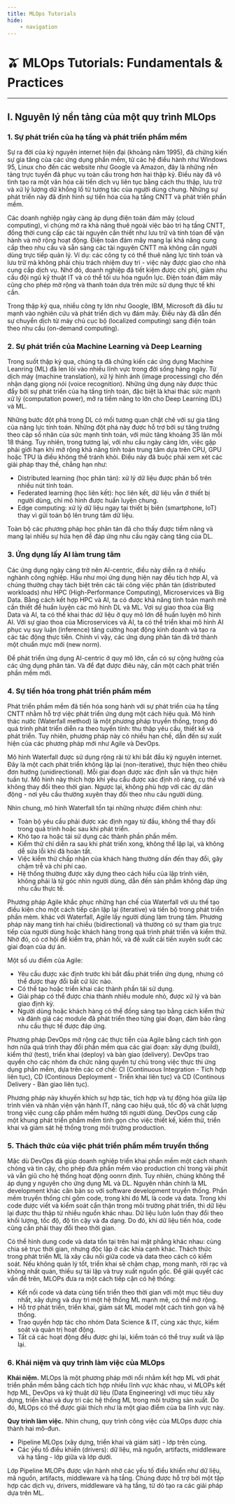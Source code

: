 ```yaml
---
title: MLOps Tutorials
hide:
    - navigation
---
```


# 🫒 MLOps Tutorials: Fundamentals & Practices
---

## I. Nguyên lý nền tảng của một quy trình MLOps
### 1. Sự phát triển của hạ tầng và phát triển phầm mềm
Sự ra đời của kỷ nguyên internet hiện đại (khoảng năm 1995), đã chứng kiến sự gia tăng của các ứng dụng phần mềm, từ các hệ điều hành như Windows 95, Linux cho đến các website như Google và Amazon, đây là những nền tảng trực tuyến đã phục vụ toàn cầu trong hơn hai thập kỷ. Điều này đã vô tình tạo ra một văn hóa cải tiến dịch vụ liên tục bằng cách thu thập, lưu trữ và xử lý lượng dữ khổng lồ từ tương tác của người dùng chung. Những sự phát triển này đã định hình sự tiến hóa của hạ tầng CNTT và phát triển phần mềm.

Các doanh nghiệp ngày càng áp dụng điện toán đám mây (cloud computing), vì chúng mở ra khả năng thuê ngoài việc bảo trì hạ tầng CNTT, đồng thời cung cấp các tài nguyên cần thiết như lưu trữ và tính tóan để vận hành và mở rộng hoạt động. Điện toán đám mây mang lại khả năng cung cấp theo nhu cầu và sẵn sàng các tài nguyên CNTT mà không cần người dùng trực tiếp quản lý. Ví dụ: các công ty có thể thuê năng lực tính toán và lưu trữ mà không phải chịu trách nhiệm duy trì - việc này được giao cho nhà cung cấp dịch vụ. Nhờ đó, doanh nghiệp đã tiết kiệm được chi phí, giảm nhu cầu đội ngũ kỹ thuật IT và có thể tối ưu hóa nguồn lực. Điện toán đám mây cũng cho phép mở rộng và thanh toán dựa trên mức sử dụng thực tế khi cần.

Trong thập kỷ qua, nhiều công ty lớn như Google, IBM, Microsoft đã đầu tư mạnh vào nghiên cứu và phát triển dịch vụ đám mây. Điều này đã dẫn đến sự chuyển dịch từ máy chủ cục bộ (localized computing) sang điện toán theo nhu cầu (on-demand computing).

### 2. Sự phát triển của Machine Learning và Deep Learning
Trong suốt thập kỷ qua, chúng ta đã chứng kiến các ứng dụng Machine Leanring (ML) đã len lỏi vào nhiều lĩnh vực trong đời sống hàng ngày. Từ dịch máy (machine translation), xử lý hình ảnh (image processing) cho đến nhận dạng giọng nói (voice recognition). Những ứng dụng này được thúc đẩy bởi sự phát triển của hạ tầng tính toán, đặc biệt là khai thác sức mạnh xử lý (computation power), mở ra tiềm năng to lớn cho Deep Learning (DL) và ML.

Những bước đột phá trong DL có mối tương quan chặt chẽ với sự gia tăng của năng lực tính toán. Những đột phá này được hỗ trợ bởi sự tăng trưởng theo câp số nhân của sức mạnh tính toán, với mức tăng khoảng 35 lân mỗi 18 tháng. Tuy nhiên, trong tương lại, với nhu cầu ngày càng lớn, việc gặp phải giới hạn khi mở rộng khả năng tính toán trung tâm dựa trên CPU, GPU hoặc TPU là điều không thể tránh khỏi. Điều này đã buộc phải xem xét các giải pháp thay thế, chẳng hạn như:

- Distributed learning (học phân tán): xử lý dữ liệu được phân bổ trên nhiều nút tính toán.
- Federated learning (học liên kết): học liên kết, dữ liệu vẫn ở thiết bị người dùng, chỉ mô hình được huấn luyện chung.
- Edge computing: xử lý dữ liệu ngay tại thiết bị biên (smartphone, IoT) thay vì gửi toán bộ lên trung tâm dữ liệu.

Toàn bộ các phương pháp học phân tán đã cho thấy được tiềm năng và mang lại nhiều sự hứa hẹn để đáp ứng nhu cầu ngày càng tăng của DL.

### 3. Ứng dụng lấy AI làm trung tâm
Các ứng dụng ngày càng trở nên AI-centric, điều này diễn ra ở nhiều nghành công nghiệp. Hầu như mọi ứng dụng hiện nay đều tích hợp AI, và chúng thường chạy tách biệt trên các tải công việc phân tán (distributed workloads) như HPC (High-Performance Computing), Microservices và Big Data. Bằng cách kết hợp HPC và AI, ta có được khả năng tính toán mạnh mẽ cần thiết để huấn luyện các mô hình DL và ML. Vơi sự giao thoa của Big Data và AI, ta có thể khai thác dữ liệu ở quy mô lớn để huấn luyện mô hình AI. Với sự giao thoa của Microservices và AI, ta có thể triển khai mô hình AI phục vụ suy luận (inference) tăng cường hoạt động kinh doanh và tạo ra các tác động thực tiễn. Chính vì vậy, các ứng dụng phân tán đã trở thành một chuẩn mực mới (new norm).

Để phát triển ứng dụng AI-centric ở quy mô lớn, cần có sự cộng hưởng của các ứng dụng phân tán. Và để đạt được điêu này, cần một cách phát triển phần mềm mới.

### 4. Sự tiến hóa trong phát triển phầm mềm
Phát triển phầm mềm đã tiến hóa song hành với sự phát triển của hạ tầng CNTT nhằm hỗ trợ việc phát triển ứng dụng một cách hiệu quả. Mô hình thác nước (Waterfall method) là một phương pháp truyền thống, trong đó quá trình phát triển diễn ra theo tuyến tính: thu thập yêu cầu, thiết kế và phát triển. Tuy nhiên, phương pháp này có nhiều hạn chế, dẫn đến sự xuất hiện của các phương pháp mới như Agile và DevOps.

Mô hình Waterfall được sử dụng rộng rãi từ khi bắt đầu kỷ nguyên internet. Đây là một cach phát triển không lặp lại (non-iterative), thực hiện theo chiêu đơn hướng (unidirectional). Mỗi giai đoạn được xác định sẵn và thực hiện tuần tự. Mô hình này thích hợp khi yêu cẩu được xác định rõ ràng, cụ thể và không thay đổi theo thời gian. Ngược lại, không phù hợp với các dự dán động - nơi yêu cầu thường xuyên thay đổi theo nhu câu người dùng.

Nhìn chung, mô hình Waterfall tồn tại những nhược điểm chính như:

- Toàn bộ yêu cầu phải được xác định ngay từ đầu, không thể thay đổi trong quá trình hoặc sau khi phát triển.
- Khó tạo ra hoặc tái sử dụng các thành phần phần mềm.
- Kiểm thử chỉ diễn ra sau khi phát triển xong, không thể lặp lại, và không dễ sửa lỗi khi đã hoàn tất.
- Việc kiểm thử chấp nhận của khách hàng thường dấn đến thay đổi, gây chậm trễ và chi phí cao.
- Hệ thống thường được xây dựng theo cách hiểu của lập trình viên, không phải là từ góc nhìn người dùng, dẫn đến sản phẩm không đáp ứng nhu cầu thực tế.

Phương pháp Agile khắc phục những hạn chế của Waterfall với ưu thế tạo điều kiện cho một cách tiếp cận lặp lại (iterative) và tiến bộ trong phát triển phần mèm. khác với Waterfall, Agile lấy người dùng làm trung tâm. Phương pháp này mang tính hai chiều (bidirectional) và thường có sự tham gia trực tiếp của người dùng hoặc khách hàng trong quá trình phát triển và kiểm thử. Nhờ đó, có cơ hội để kiểm tra, phản hồi, và đề xuất cải tiến xuyên suốt các giai đoạn của dự án.

Một số ưu điểm của Agile:

- Yêu cầu được xác định trước khi bắt đầu phát triển ứng dụng, nhưng có thể được thay đổi bất cứ lức nào.
- Có thể tạo hoặc triển khai các thành phần tái sử dụng.
- Giải pháp có thể được chia thành nhiều module nhỏ, được xử lý và bàn giao định kỳ.
- Người dùng hoặc khách hàng có thể đồng sáng tạo bằng cách kiểm thử và đánh giá các module đã phát triển theo từng giai đoạn, đảm bảo rằng nhu cầu thực tế được đáp ứng.

Phương pháp DevOps mở rộng các thực tiễn của Agile bằng cách tinh gọn hơn nữa quá trình thay đổi phần mềm qua các giai đoạn: xây dựng (build), kiểm thử (test), triển khai (deploy) và bàn giao (delivery). DevOps trao quyền cho các nhóm đa chức năng quyền tự chủ trong việc thực thi ứng dụng phần mềm, dựa trên các cơ chế: CI (Continuous Integration - Tích hợp liên tục), CD (Continous Deployment - Triển khai liên tục) và CD (Continous Delivery - Bàn giao liên tục).

Phương pháp này khuyến khích sự hợp tác, tích hợp và tự động hóa giữa lập trình viên và nhân viện vận hành IT, năng cao hiệu quả, tốc độ và chât lượng trong việc cung cấp phầm mềm hướng tới người dùng. DevOps cung cấp một khung phát triển phầm mềm tinh gọn cho việc thiết kế, kiểm thử, triển khai và giám sát hệ thống trong môi trường production.

### 5. Thách thức của việc phát triển phầm mềm truyền thống 
Mặc dù DevOps đã giúp doanh nghiệp triển khai phần mềm một cách nhanh chóng và tin cậy, cho phép đưa phần mềm vào production chỉ trong vài phút và vẫn giũ cho hệ thống hoạt động oonrn định. Tuy nhiên, chúng không thể áp dụng y nguyên cho ứng dụng ML và DL. Nguyên nhân chính là ML development khác căn bản so với software development truyền thống. Phần mềm truyền thống chỉ gồm code, trong khi đó ML là code và data. Trong khi code được viết và kiểm soát cẩn thận trong môi trường phát triển, thì dữ liệu lại được thu thập từ nhiều nguồn khác nhau. Dữ liệu luôn luôn thay đổi theo khối lượng, tốc độ, độ tin cậy và đa dạng. Do đó, khi dữ liệu tiến hóa, code cũng cần phải thay đổi theo thời gian.

Có thể hình dung code và data tồn tại trên hai mặt phẳng khác nhau: cùng chia sẻ trục thời gian, nhưng độc lập ở các khía cạnh khác. Thách thức trong phát triển ML là xây cầu nối giữa code và data theo cách có kiểm soát. Nếu không quản lý tốt, triển khai sẽ chậm chạp, mong manh, rời rạc và không nhất quán, thiếu sự tái lập và truy xuất nguồn gốc. Để giải quyết các vấn đề trên, MLOPs đưa ra một cách tiếp cận có hệ thống:

- Kết nối code và data cùng tiến triển theo thời gian với một mục tiêu duy nhất, xây dựng và duy trì một hệ thống ML mạnh mẽ, có thể mở rộng.
- Hỗ trợ phát triển, triển khai, giám sát ML model một cách tinh gọn và hệ thống.
- Trao quyền hợp tác cho nhóm Data Science & IT, cùng xác thực, kiểm soát và quản trị hoạt động.
- Tất cả các hoạt động đều được ghi lại, kiểm toán có thể truy xuất và lặp lại.

### 6. Khái niệm và quy trình làm việc của MLOps

**Khái niệm.** MLOps là một phương pháp mới nổi nhằm kết hợp ML với phát triển phần mềm bằng cách tích hợp nhiều lĩnh vực khác nhau, vì MLOPs kết hợp ML, DevOps và kỹ thuật dữ liệu (Data Engineering) với mục tiêu xây dựng, triển khai và duy trì các hệ thống ML trong môi trường sản xuất. Do đó, MLOps có thể được giải thích như là một giao điểm của ba lĩnh vực này.

**Quy trình làm việc.** Nhìn chung, quy trình công việc của MLOps được chia thành hai mô-đun. 

- Pipeline MLOps (xây dựng, triển khai và giám sát) - lớp trên cùng. 
- Các ýếu tố điều khiển (drivers): dữ liệu, mã nguồn, artifacts, middleware và hạ tầng - lớp giữa và lớp dưới.

Lớp Pipeline MLOPs được vận hành nhờ các yếu tố điều khiển như dữ liệu, mã nguồn, artifacts, middleware và hạ tầng. Chúng được hỗ trợ bởi một tập hợp các dịch vụ, drivers, middleware và hạ tầng, từ dó tạo ra các giải pháp dựa trên ML.


